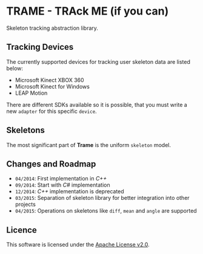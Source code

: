 TRAME - TRAck ME (if you can)
=============================

Skeleton tracking abstraction library.

## Tracking Devices

The currently supported devices for tracking user skeleton data are listed below:

 * Microsoft Kinect XBOX 360
 * Microsoft Kinect for Windows
 * LEAP Motion

There are different SDKs available so it is possible, that you must write a new `adapter` for this specific `device`. 

## Skeletons

The most significant part of **Trame** is the uniform `skeleton` model.


## Changes and Roadmap

 * `04/2014`: First implementation in *C++*
 * `09/2014`: Start with *C#* implementation
 * `12/2014`: *C++* implementation is deprecated
 * `03/2015`: Separation of skeleton library for better integration into other projects
 * `04/2015`: Operations on skeletons like `diff`, `mean` and `angle` are supported

## Licence

This software is licensed under the [Apache License v2.0](http://www.apache.org/licenses/LICENSE-2.0).